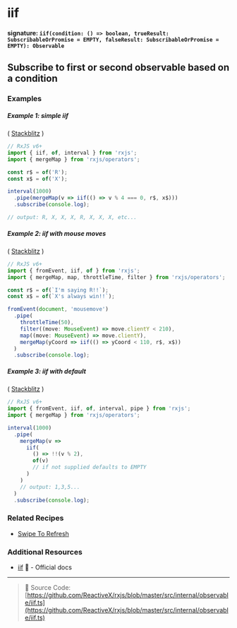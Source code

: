 # iif

#### signature: `iif(condition: () => boolean, trueResult: SubscribableOrPromise = EMPTY, falseResult: SubscribableOrPromise = EMPTY): Observable`

## Subscribe to first or second observable based on a condition



### Examples

##### Example 1: simple iif

(
[Stackblitz](https://stackblitz.com/edit/rxjs-iif?file=index.ts&devtoolsheight=100)
)

```js
// RxJS v6+
import { iif, of, interval } from 'rxjs';
import { mergeMap } from 'rxjs/operators';

const r$ = of('R');
const x$ = of('X');

interval(1000)
  .pipe(mergeMap(v => iif(() => v % 4 === 0, r$, x$)))
  .subscribe(console.log);

// output: R, X, X, X, R, X, X, X, etc...
```

##### Example 2: iif with mouse moves

(
[Stackblitz](https://stackblitz.com/edit/rxjs-iif-mousemoves?file=index.ts?file=index.ts&devtoolsheight=50)
)

```js
// RxJS v6+
import { fromEvent, iif, of } from 'rxjs';
import { mergeMap, map, throttleTime, filter } from 'rxjs/operators';

const r$ = of(`I'm saying R!!`);
const x$ = of(`X's always win!!`);

fromEvent(document, 'mousemove')
  .pipe(
    throttleTime(50),
    filter((move: MouseEvent) => move.clientY < 210),
    map((move: MouseEvent) => move.clientY),
    mergeMap(yCoord => iif(() => yCoord < 110, r$, x$))
  )
  .subscribe(console.log);
```

##### Example 3: iif with default

(
[Stackblitz](https://stackblitz.com/edit/rxjs-iif-pqmw2f?file=index.ts?file=index.ts&devtoolsheight=100)
)

```js
// RxJS v6+
import { fromEvent, iif, of, interval, pipe } from 'rxjs';
import { mergeMap } from 'rxjs/operators';

interval(1000)
  .pipe(
    mergeMap(v =>
      iif(
        () => !!(v % 2),
        of(v)
        // if not supplied defaults to EMPTY
      )
    )
    // output: 1,3,5...
  )
  .subscribe(console.log);
```

### Related Recipes

- [Swipe To Refresh](/recipes/swipe-to-refresh.md)

### Additional Resources

- [iif](https://rxjs.dev/api/index/function/iif) 📰 - Official docs

---

> 📁 Source Code:
> [https://github.com/ReactiveX/rxjs/blob/master/src/internal/observable/iif.ts](https://github.com/ReactiveX/rxjs/blob/master/src/internal/observable/iif.ts)
